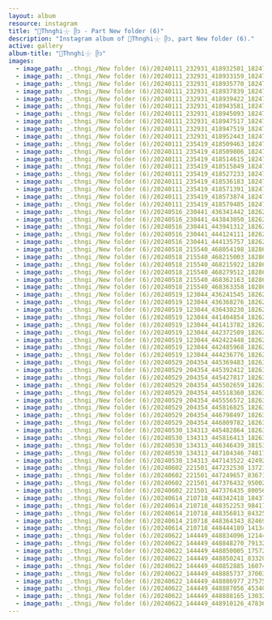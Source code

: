 ```yaml
---
layout: album
resource: instagram
title: "🐚Thnghi𓇼 ᥫ᭡ - Part New folder (6)"
description: "Instagram album of 🐚Thnghi𓇼 ᥫ᭡, part New folder (6)."
active: gallery
album-title: "🐚Thnghi𓇼 ᥫ᭡"
images:
  - image_path: _.thngi_/New folder (6)/20240111_232931_418932501_18247338694233157_7705972032858088195_n.jpg
  - image_path: _.thngi_/New folder (6)/20240111_232931_418933159_18247338628233157_6270941756373242483_n.jpg
  - image_path: _.thngi_/New folder (6)/20240111_232931_418935770_18247338616233157_6813139109979369091_n.jpg
  - image_path: _.thngi_/New folder (6)/20240111_232931_418937839_18247338637233157_8710268130493168138_n.jpg
  - image_path: _.thngi_/New folder (6)/20240111_232931_418939422_18247338667233157_7322054078291205313_n.jpg
  - image_path: _.thngi_/New folder (6)/20240111_232931_418943581_18247338658233157_3340969508907057161_n.jpg
  - image_path: _.thngi_/New folder (6)/20240111_232931_418945093_18247338676233157_7043463185639856309_n.jpg
  - image_path: _.thngi_/New folder (6)/20240111_232931_418947517_18247338703233157_7690464375165750218_n.jpg
  - image_path: _.thngi_/New folder (6)/20240111_232931_418947519_18247338649233157_1886817149280562398_n.jpg
  - image_path: _.thngi_/New folder (6)/20240111_232931_418952443_18247338685233157_8598026930677829712_n.jpg
  - image_path: _.thngi_/New folder (6)/20240111_235419_418509463_18247342195233157_6052218473049328863_n.jpg
  - image_path: _.thngi_/New folder (6)/20240111_235419_418509806_18247342168233157_5750338019465592879_n.jpg
  - image_path: _.thngi_/New folder (6)/20240111_235419_418514615_18247342225233157_4786293024432098141_n.jpg
  - image_path: _.thngi_/New folder (6)/20240111_235419_418515849_18247342237233157_7117859609926199282_n.jpg
  - image_path: _.thngi_/New folder (6)/20240111_235419_418527233_18247342159233157_7097780372009287118_n.jpg
  - image_path: _.thngi_/New folder (6)/20240111_235419_418536183_18247342186233157_2181452571622573344_n.jpg
  - image_path: _.thngi_/New folder (6)/20240111_235419_418571391_18247342204233157_4714897117024996202_n.jpg
  - image_path: _.thngi_/New folder (6)/20240111_235419_418573874_18247342228233157_737641240114317116_n.jpg
  - image_path: _.thngi_/New folder (6)/20240111_235419_418579485_18247342183233157_9024087273899323012_n.jpg
  - image_path: _.thngi_/New folder (6)/20240516_230441_436341442_18262093429233157_3828326352244155047_n.jpg
  - image_path: _.thngi_/New folder (6)/20240516_230441_443843050_18262093420233157_907446204672841210_n.jpg
  - image_path: _.thngi_/New folder (6)/20240516_230441_443941312_18262093438233157_4599374196549380105_n.jpg
  - image_path: _.thngi_/New folder (6)/20240516_230441_444124111_18262093447233157_4722417570603542741_n.jpg
  - image_path: _.thngi_/New folder (6)/20240516_230441_444135757_18262093456233157_3920242001196656626_n.jpg
  - image_path: _.thngi_/New folder (6)/20240518_215540_468054198_18286003921233157_3329514758750924971_n.jpg
  - image_path: _.thngi_/New folder (6)/20240518_215540_468215003_18286003840233157_2528170976719357254_n.jpg
  - image_path: _.thngi_/New folder (6)/20240518_215540_468215922_18286003867233157_7241373682169319524_n.jpg
  - image_path: _.thngi_/New folder (6)/20240518_215540_468279512_18286003825233157_5769102371918291984_n.jpg
  - image_path: _.thngi_/New folder (6)/20240518_215540_468362163_18286003936233157_4866965792763744614_n.jpg
  - image_path: _.thngi_/New folder (6)/20240518_215540_468363358_18286003852233157_8607770142038168532_n.jpg
  - image_path: _.thngi_/New folder (6)/20240519_123044_436241545_18262378672233157_7316715159462917969_n.jpg
  - image_path: _.thngi_/New folder (6)/20240519_123044_436368276_18262378690233157_9134457659799395485_n.jpg
  - image_path: _.thngi_/New folder (6)/20240519_123044_436430230_18262378654233157_5203367174599758475_n.jpg
  - image_path: _.thngi_/New folder (6)/20240519_123044_441404854_18262378663233157_4184224668513786924_n.jpg
  - image_path: _.thngi_/New folder (6)/20240519_123044_441413782_18262378633233157_9160346654147722927_n.jpg
  - image_path: _.thngi_/New folder (6)/20240519_123044_442372509_18262378681233157_6852893062940381784_n.jpg
  - image_path: _.thngi_/New folder (6)/20240519_123044_442422448_18262378624233157_6227304092369586363_n.jpg
  - image_path: _.thngi_/New folder (6)/20240519_123044_442485968_18262378615233157_499484891491574089_n.jpg
  - image_path: _.thngi_/New folder (6)/20240519_123044_444236776_18262378645233157_2558543194381277663_n.jpg
  - image_path: _.thngi_/New folder (6)/20240529_204354_445369483_18263583064233157_2613285680640864776_n.jpg
  - image_path: _.thngi_/New folder (6)/20240529_204354_445392412_18263583001233157_6240981041339494288_n.jpg
  - image_path: _.thngi_/New folder (6)/20240529_204354_445427817_18263583037233157_9065480883517070471_n.jpg
  - image_path: _.thngi_/New folder (6)/20240529_204354_445502659_18263583010233157_6105745690573313018_n.jpg
  - image_path: _.thngi_/New folder (6)/20240529_204354_445518360_18263583046233157_5908652505854705673_n.jpg
  - image_path: _.thngi_/New folder (6)/20240529_204354_445556572_18263583055233157_5261946158543760375_n.jpg
  - image_path: _.thngi_/New folder (6)/20240529_204354_445816825_18263583019233157_4748522597190985144_n.jpg
  - image_path: _.thngi_/New folder (6)/20240529_204354_446798497_18263583028233157_4314485356609862200_n.jpg
  - image_path: _.thngi_/New folder (6)/20240529_204354_446809782_18263583073233157_306653325610724959_n.jpg
  - image_path: _.thngi_/New folder (6)/20240530_134313_445482864_18263667295233157_6958476316740231390_n.jpg
  - image_path: _.thngi_/New folder (6)/20240530_134313_445816413_18263667280233157_8739573085679943332_n.jpg
  - image_path: _.thngi_/New folder (6)/20240530_134313_446346439_381531414319060_8456087786761080016_n.jpg
  - image_path: _.thngi_/New folder (6)/20240530_134313_447104346_748176687396746_3970348543098115977_n.jpg
  - image_path: _.thngi_/New folder (6)/20240530_134313_447143522_424925310511668_7040283151707492210_n.jpg
  - image_path: _.thngi_/New folder (6)/20240602_221501_447232530_1372114580120675_4522110410834607979_n.jpg
  - image_path: _.thngi_/New folder (6)/20240602_221501_447249657_836710358305628_2144658337337715841_n.jpg
  - image_path: _.thngi_/New folder (6)/20240602_221501_447376432_950022083530323_4176281170926883489_n.jpg
  - image_path: _.thngi_/New folder (6)/20240602_221501_447376435_800564778696379_6795968410112844733_n.jpg
  - image_path: _.thngi_/New folder (6)/20240614_210718_448342418_1843775206124988_8032044993825349016_n.jpg
  - image_path: _.thngi_/New folder (6)/20240614_210718_448352253_984172043193448_1876255293630735745_n.jpg
  - image_path: _.thngi_/New folder (6)/20240614_210718_448356813_843251964395121_5030489336181431774_n.jpg
  - image_path: _.thngi_/New folder (6)/20240614_210718_448364343_824690345888974_7323153739857583472_n.jpg
  - image_path: _.thngi_/New folder (6)/20240614_210718_448444189_1413432685987353_1754654446137855238_n.jpg
  - image_path: _.thngi_/New folder (6)/20240622_144449_448834096_1214427079970873_6479764931498103350_n.jpg
  - image_path: _.thngi_/New folder (6)/20240622_144449_448848270_7913231448713125_7447353830744009968_n.jpg
  - image_path: _.thngi_/New folder (6)/20240622_144449_448850005_1757293311705207_2908975128871419577_n.jpg
  - image_path: _.thngi_/New folder (6)/20240622_144449_448850241_833206108272301_3164342347584760591_n.jpg
  - image_path: _.thngi_/New folder (6)/20240622_144449_448852885_1607451816772711_6518883379193755828_n.jpg
  - image_path: _.thngi_/New folder (6)/20240622_144449_448885737_3700371663570792_8108105522587234003_n.jpg
  - image_path: _.thngi_/New folder (6)/20240622_144449_448886977_2757590107737825_2971208895667256589_n.jpg
  - image_path: _.thngi_/New folder (6)/20240622_144449_448887056_453400833987314_7092630297411451165_n.jpg
  - image_path: _.thngi_/New folder (6)/20240622_144449_448888165_1303217660635929_1967830440175487378_n.jpg
  - image_path: _.thngi_/New folder (6)/20240622_144449_448910126_478361004597902_567489447357167555_n.jpg
---
```

